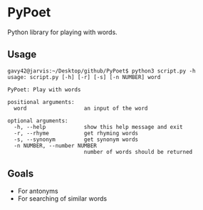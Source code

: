 # PyPoet
Python library for playing with words.

## Usage

```console
gavy42@jarvis:~/Desktop/github/PyPoet$ python3 script.py -h
usage: script.py [-h] [-r] [-s] [-n NUMBER] word

PyPoet: Play with words

positional arguments:
  word                  an input of the word

optional arguments:
  -h, --help            show this help message and exit
  -r, --rhyme           get rhyming words
  -s, --synonym         get synonym words
  -n NUMBER, --number NUMBER
                        number of words should be returned
```

## Goals

- For antonyms
- For searching of similar words